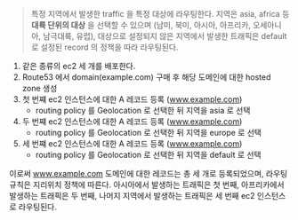 

> 특정 지역에서 발생한 traffic 을 특정 대상에 라우팅한다. 지역은 asia, africa 등 **대륙 단위의 대상** 을 선택할 수 있으며 (남미, 북미, 아시아, 아프리카, 오세아니아, 남극대륙, 유럽), 대상으로 설정되지 않은 지역에서 발생한 트래픽은 default 로 설정된 record 의 정책을 따라 라우팅된다. 


1. 같은 종류의 ec2 세 개를 배포한다.
2. Route53 에서 domain(example.com) 구매 후 해당 도메인에 대한 hosted zone 생성
3. 첫 번쨰 ec2 인스턴스에 대한 A 레코드 등록 (www.example.com)
    - routing policy 를 Geolocation 로 선택한 뒤 지역을 asia 로 선택
4. 두 번쨰 ec2 인스턴스에 대한 A 레코드 등록 (www.example.com)
    - routing policy 를 Geolocation 로 선택한 뒤 지역을 europe 로 선택
5. 세 번쨰 ec2 인스턴스에 대한 A 레코드 등록 (www.example.com)
    - routing policy 를 Geolocation 로 선택한 뒤 지역을 default 로 선택


이로써 www.example.com 도메인에 대한 레코드는 총 세 개로 등록되었으며, 라우팅 규칙은 지리위치 정책에 따른다.
아시아에서 발생하는 트래픽은 첫 번째, 아프리카에서 발생하는 트래픽은 두 번째, 나머지 지역에서 발생하는 트래픽은 세 번째 ec2 인스턴스로 라우팅된다.

